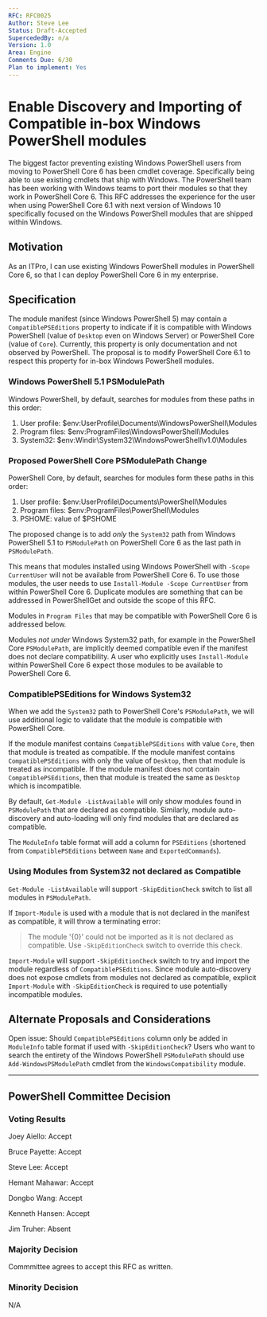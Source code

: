 ```yaml
---
RFC: RFC0025
Author: Steve Lee
Status: Draft-Accepted
SupercededBy: n/a
Version: 1.0
Area: Engine
Comments Due: 6/30
Plan to implement: Yes
---
```


# Enable Discovery and Importing of Compatible in-box Windows PowerShell modules

The biggest factor preventing existing Windows PowerShell users from moving to PowerShell Core 6 has been cmdlet coverage.
Specifically being able to use existing cmdlets that ship with Windows.
The PowerShell team has been working with Windows teams to port their modules so that they work in PowerShell Core 6.
This RFC addresses the experience for the user when using PowerShell Core 6.1 with next version of Windows 10 specifically
focused on the Windows PowerShell modules that are shipped within Windows.

## Motivation

As an ITPro,
I can use existing Windows PowerShell modules in PowerShell Core 6,
so that I can deploy PowerShell Core 6 in my enterprise.

## Specification

The module manifest (since Windows PowerShell 5) may contain a `CompatiblePSEditions` property to indicate if it is compatible with
Windows PowerShell (value of `Desktop` even on Windows Server) or PowerShell Core (value of `Core`).
Currently, this property is only documentation and not observed by PowerShell.
The proposal is to modify PowerShell Core 6.1 to respect this property for in-box Windows PowerShell modules.

### Windows PowerShell 5.1 PSModulePath

Windows PowerShell, by default, searches for modules from these paths in this order:

  1. User profile: $env:UserProfile\Documents\WindowsPowerShell\Modules
  2. Program files: $env:ProgramFiles\WindowsPowerShell\Modules
  3. System32: $env:Windir\System32\WindowsPowerShell\v1.0\Modules

### Proposed PowerShell Core PSModulePath Change

PowerShell Core, by default, searches for modules form these paths in this order:

  1. User profile: $env:UserProfile\Documents\PowerShell\Modules
  2. Program files: $env:ProgramFiles\PowerShell\Modules
  3. PSHOME: value of $PSHOME

The proposed change is to add *only* the `System32` path from Windows PowerShell 5.1 to `PSModulePath` on PowerShell Core 6
as the last path in `PSModulePath`.

This means that modules installed using Windows PowerShell with `-Scope CurrentUser` will not be available from PowerShell
Core 6.
To use those modules, the user needs to use `Install-Module -Scope CurrentUser` from within PowerShell Core 6.
Duplicate modules are something that can be addressed in PowerShellGet and outside the scope of this RFC.

Modules in `Program Files` that may be compatible with PowerShell Core 6 is addressed below.

Modules _not under_ Windows System32 path, for example in the PowerShell Core `PSModulePath`, are implicitly deemed compatible even
if the manifest does not declare compatibility.
A user who explicitly uses `Install-Module` within PowerShell Core 6 expect those modules to be available to PowerShell Core 6.

### CompatiblePSEditions for Windows System32

When we add the `System32` path to PowerShell Core's `PSModulePath`,
we will use additional logic to validate that the module is compatible with PowerShell Core.

If the module manifest contains `CompatiblePSEditions` with value `Core`, then that module is treated as compatible.
If the module manifest contains `CompatiblePSEditions` with only the value of `Desktop`, then that module is treated as incompatible.
If the module manifest does not contain `CompatiblePSEditions`, then that module is treated the same as `Desktop` which is incompatible.

By default, `Get-Module -ListAvailable` will only show modules found in `PSModulePath` that are declared as compatible.
Similarly, module auto-discovery and auto-loading will only find modules that are declared as compatible.

The `ModuleInfo` table format will add a column for `PSEditions` (shortened from `CompatiblePSEditions` between `Name` and `ExportedCommands`).

### Using Modules from System32 not declared as Compatible

`Get-Module -ListAvailable` will support `-SkipEditionCheck` switch to list all modules in `PSModulePath`.

If `Import-Module` is used with a module that is not declared in the manifest as compatible, it will throw a terminating error:

> The module '{0}' could not be imported as it is not declared as compatible.  Use `-SkipEditionCheck` switch to override this check.

`Import-Module` will support `-SkipEditionCheck` switch to try and import the module regardless of `CompatiblePSEditions`.
Since module auto-discovery does not expose cmdlets from modules not declared as compatible, explicit `Import-Module` with
`-SkipEditionCheck` is required to use potentially incompatible modules.

## Alternate Proposals and Considerations

Open issue: Should `CompatiblePSEditions` column only be added in `ModuleInfo` table format if used with `-SkipEditionCheck`?
Users who want to search the entirety of the Windows PowerShell `PSModulePath` should use `Add-WindowsPSModulePath` cmdlet
from the `WindowsCompatibility` module.

---------------
## PowerShell Committee Decision

### Voting Results

Joey Aiello: Accept

Bruce Payette: Accept

Steve Lee: Accept

Hemant Mahawar: Accept

Dongbo Wang: Accept

Kenneth Hansen: Accept

Jim Truher: Absent

### Majority Decision

Commmittee agrees to accept this RFC as written.

### Minority Decision

N/A
